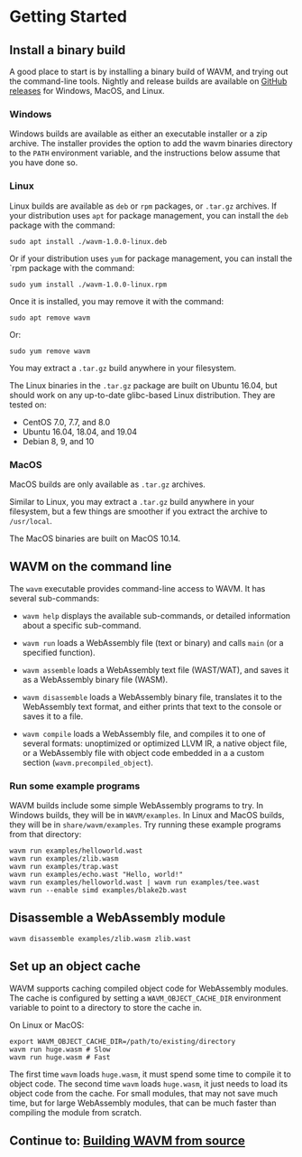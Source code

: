 # Getting Started

## Install a binary build

A good place to start is by installing a binary build of WAVM, and trying out the command-line
tools. Nightly and release builds are available on [GitHub releases](https://github.com/WAVM/WAVM/releases)
for Windows, MacOS, and Linux.

### Windows

Windows builds are available as either an executable installer or a zip archive. The installer
provides the option to add the wavm binaries directory to the `PATH` environment variable, and the
instructions below assume that you have done so.

### Linux

Linux builds are available as `deb` or `rpm` packages, or `.tar.gz` archives. If your distribution
uses `apt` for package management, you can install the `deb` package with the command:

  ```
  sudo apt install ./wavm-1.0.0-linux.deb
  ```

Or if your distribution uses `yum` for package management, you can install the `rpm package with the
command:

  ```
  sudo yum install ./wavm-1.0.0-linux.rpm
  ```

Once it is installed, you may remove it with the command:

  ```
  sudo apt remove wavm
  ```

Or:

  ```
  sudo yum remove wavm
  ```

You may extract a `.tar.gz` build anywhere in your filesystem.

The Linux binaries in the `.tar.gz` package are built on Ubuntu 16.04, but should work on any
up-to-date glibc-based Linux distribution. They are tested on:
* CentOS 7.0, 7.7, and 8.0
* Ubuntu 16.04, 18.04, and 19.04
* Debian 8, 9, and 10

### MacOS

MacOS builds are only available as `.tar.gz` archives.

Similar to Linux, you may extract a `.tar.gz` build anywhere in your filesystem, but a few things
are smoother if you extract the archive to `/usr/local`.

The MacOS binaries are built on MacOS 10.14. 

## WAVM on the command line

The `wavm` executable provides command-line access to WAVM. It has several sub-commands:

* `wavm help` displays the available sub-commands, or detailed information about a specific
  sub-command.

* `wavm run` loads a WebAssembly file (text or binary) and calls `main` (or a specified function).
  
* `wavm assemble` loads a WebAssembly text file (WAST/WAT), and saves it as a WebAssembly binary
  file (WASM).

* `wavm disassemble` loads a WebAssembly binary file, translates it to the WebAssembly text format,
  and either prints that text to the console or saves it to a file.

* `wavm compile` loads a WebAssembly file, and compiles it to one of several formats: unoptimized or
  optimized LLVM IR, a native object file, or a WebAssembly file with object code embedded in a
  a custom section (`wavm.precompiled_object`).

### Run some example programs

  WAVM builds include some simple WebAssembly programs to try. In Windows builds, they will be in
  `WAVM/examples`. In Linux and MacOS builds, they will be in `share/wavm/examples`. Try running
  these example programs from that directory:

  ```
  wavm run examples/helloworld.wast
  wavm run examples/zlib.wasm
  wavm run examples/trap.wast
  wavm run examples/echo.wast "Hello, world!"
  wavm run examples/helloworld.wast | wavm run examples/tee.wast
  wavm run --enable simd examples/blake2b.wast
  ```

## Disassemble a WebAssembly module

  ```
  wavm disassemble examples/zlib.wasm zlib.wast
  ```

## Set up an object cache

  WAVM supports caching compiled object code for WebAssembly modules. The cache is configured by
  setting a `WAVM_OBJECT_CACHE_DIR` environment variable to point to a directory to store the
  cache in.

  On Linux or MacOS:
  ```
  export WAVM_OBJECT_CACHE_DIR=/path/to/existing/directory
  wavm run huge.wasm # Slow
  wavm run huge.wasm # Fast
  ```

  The first time `wavm` loads `huge.wasm`, it must spend some time to compile it to object code.
  The second time `wavm` loads `huge.wasm`, it just needs to load its object code from the cache.
  For small modules, that may not save much time, but for large WebAssembly modules, that can be
  much faster than compiling the module from scratch.

## Continue to: [Building WAVM from source](Building.md)
